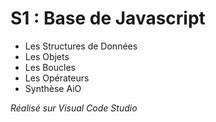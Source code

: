 # S1 : Base de Javascript

* Les Structures de Données
* Les Objets
* Les Boucles
* Les Opérateurs
* Synthèse AiO

*Réalisé sur Visual Code Studio*
